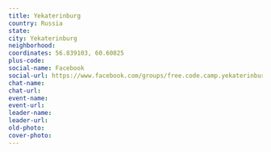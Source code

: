 ```yaml
---
title: Yekaterinburg
country: Russia
state: 
city: Yekaterinburg
neighborhood: 
coordinates: 56.839103, 60.60825
plus-code:
social-name: Facebook
social-url: https://www.facebook.com/groups/free.code.camp.yekaterinburg
chat-name:
chat-url:
event-name:
event-url:
leader-name:
leader-url:
old-photo: 
cover-photo:
---
```

